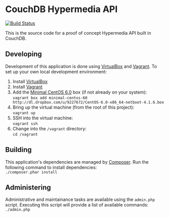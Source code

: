 # CouchDB Hypermedia API

[![Build Status](https://secure.travis-ci.org/bradley-holt/couchdb-hypermedia-api.png)](http://travis-ci.org/bradley-holt/couchdb-hypermedia-api)

This is the source code for a proof of concept Hypermedia API built in CouchDB.

## Developing

Development of this application is done using [VirtualBox](https://www.virtualbox.org/) 
and [Vagrant](http://vagrantup.com/). To set up your own local development environment:

1. Install [VirtualBox](https://www.virtualbox.org/)
2. Install [Vagrant](http://vagrantup.com/)
3. Add the [Minimal CentOS 6.0](http://vagrantbox.es/55/) box (if not already on your system):  
`vagrant box add minimal-centos-60 http://dl.dropbox.com/u/9227672/CentOS-6.0-x86_64-netboot-4.1.6.box`
4. Bring up the virtual machine (from the root of this project):  
`vagrant up`
5. SSH into the virtual machine:  
`vagrant ssh`
6. Change into the `/vagrant` directory:  
`cd /vagrant`

## Building

This application's dependencies are managed by [Composer](http://getcomposer.org/). 
Run the following command to install dependencies:  
`./composer.phar install`

## Administering

Administrative and maintainance tasks are available using the `admin.php` script. 
Executing this script will provide a list of available commands:  
`./admin.php`
